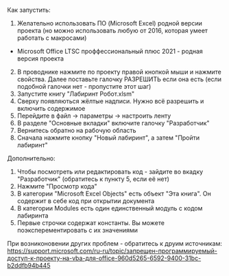 Как запустить:
1. Желательно использовать ПО (Microsoft Excel) родной версии проекта (но можно использовать любую от 2016, которая умеет работать с макросами)
- Microsoft Office LTSC проффессиональный плюс 2021 - родная версия проекта
2. В проводнике нажмите по проекту правой кнопкой мыши и нажмите свойства. Далее поставьте галочку РАЗРЕШИТЬ если она есть (если подобной галочки нет - пропустите этот шаг)
3. Запустите книгу "Лабиринт Робот.xlsm"
4. Сверху появляються жёлтые надписи. Нужно всё разрешить и включить содержимое
5. Перейдите в файл -> параметры -> настроить ленту
6. В разделе "Основные вкладки" включите галочку "Разработчик"
7. Вернитесь обратно на рабочую область
8. Сначала нажмите кнопку "Новый лабиринт", а затем "Пройти лабиринт"

Дополнительно:
1. Чтобы посмотреть или редактировать код - зайдите во вкадку "Разработчик" (обратитесь к пункту 5, если её нет)
2. Нажмите "Просмотр кода"
3. В категории "Microsoft Excel Objects" есть объект "Эта книга". Он содержит в себе код при открытии документа
4. В категории Modules есть один единственный модуль с кодом лабиринта
5. Первые строчки содержат константы. Вы можете поэксперементировать с их значениями

При возниконовении других проблем - обратитесь к друим источникам: https://support.microsoft.com/ru-ru/topic/запрещен-программируемый-доступ-к-проекту-на-vba-для-office-960d5265-6592-9400-31bc-b2ddfb94b445